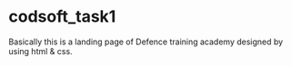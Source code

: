 # codsoft_task1
Basically this is a landing page of Defence training academy designed by using html & css.
